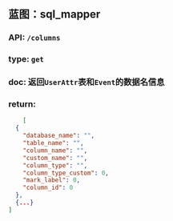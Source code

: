 ## 蓝图：sql_mapper

### API: `/columns`

### type: `get`

### doc: 返回`UserAttr`表和`Event`的数据名信息

### return:

```json
    [
  {
    "database_name": "",
    "table_name": "",
    "column_name": "",
    "custom_name": "",
    "column_type": "",
    "column_type_custom": 0,
    "mark_label": 0,
    "column_id": 0
  },
  {...}
]
```